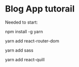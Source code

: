 
# Blog App tutorail

Needed to start:

npm install -g yarn

yarn add react-router-dom

yarn add sass

yarn add react-quill

